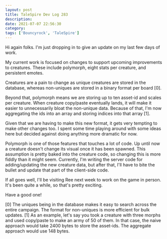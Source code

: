 ```yaml
---
layout: post
title: TaleSpire Dev Log 283
description:
date: 2021-07-07 22:56:30
category:
tags: ['Bouncyrock', 'TaleSpire']
---
```


Hi again folks. I'm just dropping in to give an update on my last few days of work.

My current work is focused on changes to support upcoming improvements to creatures. These include polymorph, eight stats per creature, and persistent emotes.

Creatures are a pain to change as unique creatures are stored in the database, whereas non-uniques are stored in a binary format per board [0].

Beyond that, polymorph means we are storing up to ten asset-id and scales per creature. When creature copy/paste eventually lands, it will make it easier to unnecessarily bloat the non-unique data. Because of that, I'm now aggregating the ids into an array and storing indices into that array [1].

Given that we are having to make this new format, it gets very tempting to make other changes too. I spent some time playing around with some ideas here but decided against doing anything more dramatic for now.

Polymorph is one of those features that touches a lot of code. Up until now a creature doesn't change its visual once it has been spawned. This assumption is pretty baked into the creature code, so changing this is more fiddly than it might seem. Currently, I'm writing the server code for adding/updating the new creature data, but after that, I'll have to bite the bullet and update that part of the client-side code.

If all goes well, I'll be visiting Ree next week to work on the game in person. It's been quite a while, so that's pretty exciting.

Have a good one!


[0] The uniques being in the database makes it easy to search across the entire campaign. The format for non-uniques is more efficient for bulk updates.
[1] As an example, let's say you took a creature with three morphs and used copy/paste to make an army of 50 of them. In that case, the naive approach would take 2400 bytes to store the asset-ids. The aggregate approach would use 148 bytes.
